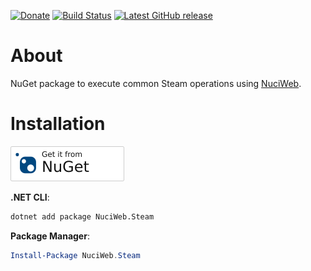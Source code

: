 [![Donate](https://img.shields.io/badge/-%E2%99%A5%20Donate-%23ff69b4)](https://hmlendea.go.ro/fund.html) [![Build Status](https://github.com/hmlendea/nuciweb.steam/actions/workflows/dotnet.yml/badge.svg)](https://github.com/hmlendea/nuciweb.steam/actions/workflows/dotnet.yml) [![Latest GitHub release](https://img.shields.io/github/v/release/hmlendea/nuciweb.steam)](https://github.com/hmlendea/nuciweb.steam/releases/latest)

# About

NuGet package to execute common Steam operations using [NuciWeb](https://github.com/hmlendea/nuciweb).

# Installation

[![Get it from NuGet](https://raw.githubusercontent.com/hmlendea/readme-assets/master/badges/stores/nuget.png)](https://nuget.org/packages/NuciWeb.Steam)

**.NET CLI**:
```bash
dotnet add package NuciWeb.Steam
```

**Package Manager**:
```powershell
Install-Package NuciWeb.Steam
```
